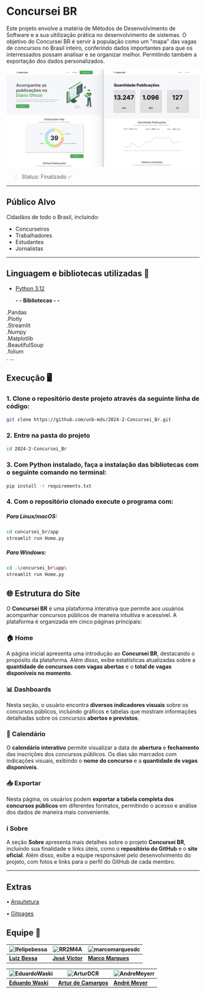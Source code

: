 # Concursei BR

Este projeto envolve a matéria de Métodos de Desenvolvimento de Software e a sua ultilização prática no desenvolvimento de sistemas. O objetivo do Concursei BR é servir à população como um "mapa" das vagas de concursos no Brasil inteiro, conferindo dados importantes para que os interressados possam analisar e se organizar melhor. Permitindo também a exportação dos dados personalizados.

![Descrição da Imagem](concursei_br/app/assets/prototipo_frontend.jpg)

> Status: Finalizado ✅

---

## Público Alvo
Cidadãos de todo o Brasil, incluindo:

- Concurseiros
- Trabalhadores
- Estudantes
- Jornalistas

---

## Linguagem e bibliotecas utilizadas 🦾
- [Python 3.12](https://www.python.org/downloads/)

  **- - Bibliotecas - -**<br>
  
.Pandas<br>
.Plotly<br>
.Streamlit<br>
.Numpy<br>
.Matplotlib<br>
.BeautifulSoup<br>
.folium<br>
. ...

## Execução 🖥️
### 1. Clone o repositório deste projeto através da seguinte linha de código:
```bash
git clone https://github.com/unb-mds/2024-2-Concursei_Br.git
```

### 2. Entre na pasta do projeto
```bash
cd 2024-2-Concursei_Br
```

### 3. Com <b>Python</b> instalado, faça a instalação das bibliotecas com o seguinte comando no terminal:
```bash
pip install -r requirements.txt
```

### 4. Com o repositório clonado execute o programa com:

##### **Para Linux/macOS:**
```bash
cd concursei_br/app
streamlit run Home.py
```
##### **Para Windows:**
```bash
cd .\concursei_br\app\
streamlit run Home.py
```


## 🌐 Estrutura do Site

O **Concursei BR** é uma plataforma interativa que permite aos usuários acompanhar concursos públicos de maneira intuitiva e acessível. A plataforma é organizada em cinco páginas principais:

### 🏠 Home
A página inicial apresenta uma introdução ao **Concursei BR**, destacando o propósito da plataforma. Além disso, exibe estatísticas atualizadas sobre a **quantidade de concursos com vagas abertas** e o **total de vagas disponíveis no momento**.

### 📊 Dashboards
Nesta seção, o usuário encontra **diversos indicadores visuais** sobre os concursos públicos, incluindo gráficos e tabelas que mostram informações detalhadas sobre os concursos **abertos e previstos**.

### 📅 Calendário
O **calendário interativo** permite visualizar a data de **abertura** e **fechamento** das inscrições dos concursos públicos. Os dias são marcados com indicações visuais, exibindo o **nome do concurso** e a **quantidade de vagas disponíveis**.

### 📥 Exportar
Nesta página, os usuários podem **exportar a tabela completa dos concursos públicos** em diferentes formatos, permitindo o acesso e análise dos dados de maneira mais conveniente.

### ℹ️ Sobre
A seção **Sobre** apresenta mais detalhes sobre o projeto **Concursei BR**, incluindo sua finalidade e links úteis, como o **repositório do GitHub** e o **site oficial**. Além disso, exibe a equipe responsável pelo desenvolvimento do projeto, com fotos e links para o perfil do GitHub de cada membro.

---

## Extras
 
 • [Arquitetura](https://unb-mds.github.io/2024-2-Concursei_Br/arquitetura/)

 • [Gitpages](https://unb-mds.github.io/2024-2-Concursei_Br/)
 

## Equipe 👤


| ![lfelipebessa](https://github.com/lfelipebessa.png) | ![RR2M4A](https://github.com/RR2M4A.png) | ![marcomarquesdc](https://github.com/marcomarquesdc.png) |
|-----------------------------------------------------|------------------------------------------|------------------------------------------|
| **[Luiz Bessa](https://github.com/lfelipebessa)** | **[José Victor](https://github.com/RR2M4A)** | **[Marco Marques](https://github.com/marcomarquesdc)** |

| ![EduardoWaski](https://github.com/EduardoWaski.png) | ![ArturDCR](https://github.com/ArturDCR.png) | ![AndreMeyerr](https://github.com/AndreMeyerr.png) |
|------------------------------------------|------------------------------------------|------------------------------------------|
| **[Eduardo Waski](https://github.com/EduardoWaski)** | **[Artur de Camargos](https://github.com/ArturDCR)** | **[André Meyer](https://github.com/AndreMeyerr)** |







